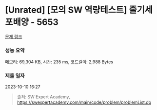 # [Unrated] [모의 SW 역량테스트] 줄기세포배양 - 5653 

[문제 링크](https://swexpertacademy.com/main/code/problem/problemDetail.do?contestProbId=AWXRJ8EKe48DFAUo) 

### 성능 요약

메모리: 69,304 KB, 시간: 235 ms, 코드길이: 2,988 Bytes

### 제출 일자

2023-10-10 16:27



> 출처: SW Expert Academy, https://swexpertacademy.com/main/code/problem/problemList.do